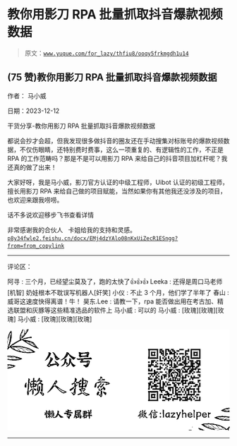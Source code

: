 # 教你用影刀 RPA 批量抓取抖音爆款视频数据

> 原文：[`www.yuque.com/for_lazy/thfiu8/ooqy5frkmgdh1u14`](https://www.yuque.com/for_lazy/thfiu8/ooqy5frkmgdh1u14)

## (75 赞)教你用影刀 RPA 批量抓取抖音爆款视频数据

作者： 马小威

日期：2023-12-12

干货分享-教你用影刀 RPA 批量抓取抖音爆款视频数据

都说会抄才会超，但我发现很多做抖音的圈友还在手动搜集对标账号的爆款视频数据，不仅伤眼睛，还特别费时费事，这么一项重复的、有逻辑性的工作，不正是 RPA 的工作范畴吗？那是不是可以用影刀 RPA 来给自己的抖音项目加杠杆呢？我还真的做了出来！

大家好呀，我是马小威，影刀官方认证的中级工程师，Uibot 认证的初级工程师，擅长用影刀 RPA 来给自己做的项目赋能，当然如果你有其他我还没涉及的项目，也欢迎来跟我唠唠。

话不多说欢迎移步飞书查看详情

非常感谢我的合伙人   卡姐给我的支持和灵感。[`p8y34fwle2.feishu.cn/docx/EMj4dzYAlo08nKxUiZecR1ESngg?from=from_copylink`](https://p8y34fwle2.feishu.cn/docx/EMj4dzYAlo08nKxUiZecR1ESngg?from=from_copylink)

* * *

评论区：

阿寻 : 三个月，已经望尘莫及了，跑的太快了👍👍👍
Leeka : 还得是周口马老师[机智]
奶娃根本不耽误写机器人[奸笑]
小仪 : 不止 3 个月，他们学了半年了
春山 : 威哥这速度快得离谱！牛！
昊东.Lee : 请教一下，rpa 能否做出用在考古加、精选联盟和灰豚等这些精准选品的软件上
马小威 : 可以的
马小威 : [玫瑰][玫瑰][玫瑰]
马小威 : [玫瑰][玫瑰][玫瑰]

![](img/21de372a77ea1f441c613f7316831ae1.png)

* * *